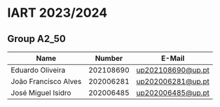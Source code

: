 # IART 2023/2024

## Group A2_50
| Name                 | Number    | E-Mail            |
| -------------------- | --------- | ----------------- |
| Eduardo Oliveira     | 202108690 | up202108690@up.pt |
| João Francisco Alves | 202006281 | up202006281@up.pt |
| José Miguel Isidro   | 202006485 | up202006485@up.pt |
